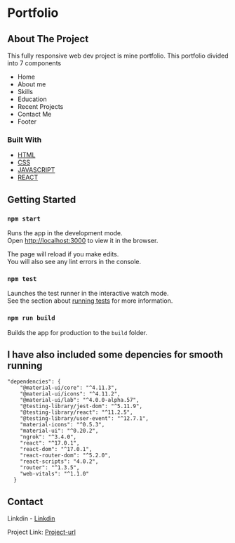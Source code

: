 # Portfolio 

## About The Project
This fully responsive web dev project is mine portfolio. 
This portfolio divided into 7 components

* Home 
* About me
* Skills
* Education
* Recent Projects
* Contact Me 
* Footer 


### Built With

* [HTML](https://developer.mozilla.org/en-US/docs/Web/HTML)
* [CSS](https://developer.mozilla.org/en-US/docs/Web/CSS)
* [JAVASCRIPT](https://javascript.info/)
* [REACT](https://reactjs.org/)

## Getting Started
### `npm start`

Runs the app in the development mode.\
Open [http://localhost:3000](http://localhost:3000) to view it in the browser.

The page will reload if you make edits.\
You will also see any lint errors in the console.

### `npm test`

Launches the test runner in the interactive watch mode.\
See the section about [running tests](https://facebook.github.io/create-react-app/docs/running-tests) for more information.

### `npm run build`

Builds the app for production to the `build` folder.

## I have also included some depencies for smooth running 
```
"dependencies": {
    "@material-ui/core": "^4.11.3",
    "@material-ui/icons": "^4.11.2",
    "@material-ui/lab": "^4.0.0-alpha.57",
    "@testing-library/jest-dom": "^5.11.9",
    "@testing-library/react": "^11.2.5",
    "@testing-library/user-event": "^12.7.1",
    "material-icons": "^0.5.3",
    "material-ui": "^0.20.2",
    "ngrok": "^3.4.0",
    "react": "^17.0.1",
    "react-dom": "^17.0.1",
    "react-router-dom": "^5.2.0",
    "react-scripts": "4.0.2",
    "router": "^1.3.5",
    "web-vitals": "^1.1.0"
  }
  ```
  
   ## Contact
 Linkdin - [Linkdin](https://www.linkedin.com/in/raushankumar43/)
 
 
 Project Link: [Project-url](https://github.com/Tejas-r281/Own-portfolio)
